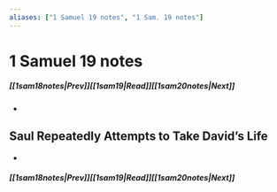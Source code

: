 ```yaml
---
aliases: ["1 Samuel 19 notes", "1 Sam. 19 notes"]
---
```

# 1 Samuel 19 notes
##### <span class=arrow-left></span>[[1sam18notes|Prev]]<span class=navigation-separator></span>[[1sam19|Read]]<span class=navigation-separator></span>[[1sam20notes|Next]]<span class=arrow-right></span>
- 
## Saul Repeatedly Attempts to Take David’s Life
- 
##### <span class=arrow-left></span>[[1sam18notes|Prev]]<span class=navigation-separator></span>[[1sam19|Read]]<span class=navigation-separator></span>[[1sam20notes|Next]]<span class=arrow-right></span>